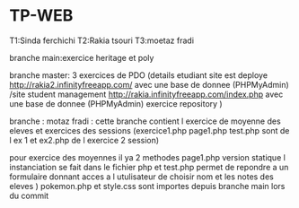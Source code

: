 # TP-WEB

T1:Sinda ferchichi 
T2:Rakia tsouri
T3:moetaz fradi

branche main:exercice heritage et poly

branche master: 3 exercices de PDO (details etudiant    site est deploye http://rakia2.infinityfreeapp.com/      avec une base de donnee (PHPMyAdmin)  
/site student management  http://rakia.infinityfreeapp.com/index.php      avec une base de donnee  (PHPMyAdmin) 
exercice repository )

branche : motaz fradi : cette branche contient l exercice de moyenne des eleves et exercices des sessions (exercice1.php page1.php test.php sont de l ex 1 et ex2.php de l exercice 2 session)  

pour exercice des moyennes il ya 2 methodes page1.php version statique l instanciation se fait dans le fichier php et test.php  permet de repondre a un formulaire donnant acces a l utulisateur de choisir nom et les notes des eleves )
pokemon.php et style.css sont importes depuis branche main lors du commit

